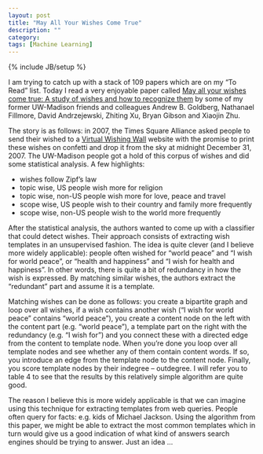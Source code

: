 ```yaml
---
layout: post
title: "May All Your Wishes Come True"
description: ""
category:
tags: [Machine Learning]
---
```

{% include JB/setup %}

I am trying to catch up with a stack of 109 papers which are on my “To Read” list. Today I read a very enjoyable paper called [May all your wishes come true: A study of wishes and how to recognize them](http://pages.cs.wisc.edu/~andrzeje/publications/naacl-2009.pdf) by some of my former UW-Madison friends and colleagues Andrew B. Goldberg, Nathanael Fillmore, David Andrzejewski, Zhiting Xu, Bryan Gibson and Xiaojin Zhu.

The story is as follows: in 2007, the Times Square Alliance asked people to send their wished to a [Virtual Wishing Wall](http://www.timessquarenyc.org/nye/nye_interactive.html) website with the promise to print these wishes on confetti and drop it from the sky at midnight December 31, 2007. The UW-Madison people got a hold of this corpus of wishes and did some statistical analysis.
A few highlights:
* wishes follow Zipf’s law
* topic wise, US people wish more for religion
* topic wise, non-US people wish more for love, peace and travel
* scope wise, US people wish to their country and family more frequently
* scope wise, non-US people wish to the world more frequently

After the statistical analysis, the authors wanted to come up with a classifier that could detect wishes. Their approach consists of extracting wish templates in an unsupervised fashion. The idea is quite clever (and I believe more widely applicable): people often wished for “world peace” and “I wish for world peace”, or “health and happiness” and “I wish for health and happiness”. In other words, there is quite a bit of redundancy in how the wish is expressed. By matching similar wishes, the authors extract the “redundant” part and assume it is a template.

Matching wishes can be done as follows: you create a bipartite graph and loop over all wishes, if a wish contains another wish (“I wish for world peace” contains “world peace”), you create a content node on the left with the content part (e.g. “world peace”), a template part on the right with the redundancy (e.g. “I wish for”) and you connect these with a directed edge from the content to template node. When you’re done you loop over all template nodes and see whether any of them contain content words. If so, you introduce an edge from the template node to the content node. Finally, you score template nodes by their indegree – outdegree. I will refer you to table 4 to see that the results by this relatively simple algorithm are quite good.

The reason I believe this is more widely applicable is that we can imagine using this technique for extracting templates from web queries. People often query for facts: e.g. kids of Michael Jackson. Using the algorithm from this paper, we might be able to extract the most common templates which in turn would give us a good indication of what kind of answers search engines should be trying to answer. Just an idea ...

